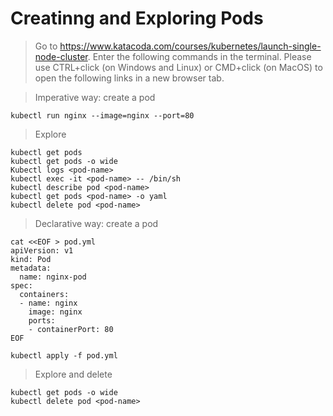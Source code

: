 # Creatinng and Exploring Pods
> Go to https://www.katacoda.com/courses/kubernetes/launch-single-node-cluster. Enter the following commands in the terminal.
Please use CTRL+click (on Windows and Linux) or CMD+click (on MacOS) to open the following links in a new browser tab.

> Imperative way: create a pod 
```
kubectl run nginx --image=nginx --port=80
```

> Explore
```
kubectl get pods
kubectl get pods -o wide
Kubectl logs <pod-name>
kubectl exec -it <pod-name> -- /bin/sh
kubectl describe pod <pod-name>
kubectl get pods <pod-name> -o yaml
kubectl delete pod <pod-name>
```

> Declarative way: create a pod
```
cat <<EOF > pod.yml
apiVersion: v1
kind: Pod
metadata:
  name: nginx-pod
spec:
  containers:
  - name: nginx
    image: nginx
    ports:
    - containerPort: 80
EOF

kubectl apply -f pod.yml
```

> Explore and delete
```
kubectl get pods -o wide
kubectl delete pod <pod-name>
```

